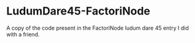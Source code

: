 # LudumDare45-FactoriNode

A copy of the code present in the FactoriNode ludum dare 45 entry I did with a friend.
